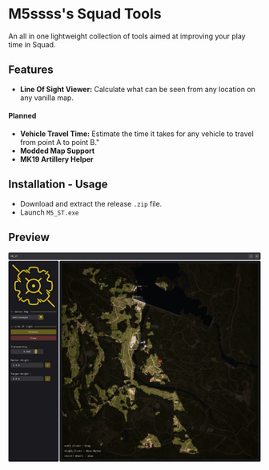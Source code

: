 
# M5ssss's Squad Tools

An all in one lightweight collection of tools aimed at improving your play time in Squad.


## Features

- **Line Of Sight Viewer:** Calculate what can be seen from any location on any vanilla map.

#### Planned

- **Vehicle Travel Time:** Estimate the time it takes for any vehicle to travel from point A to point B."
- **Modded Map Support**
- **MK19 Artillery Helper**


## Installation - Usage

- Download and extract the release `.zip` file.
- Launch `M5_ST.exe`
## Preview

![App Screenshot](Preview.png)

